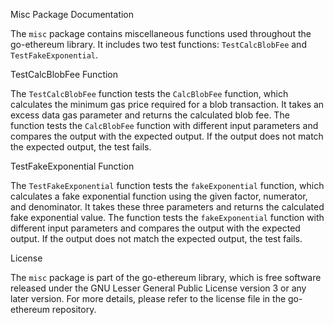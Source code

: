 Misc Package Documentation

The `misc` package contains miscellaneous functions used throughout the go-ethereum library. It includes two test functions: `TestCalcBlobFee` and `TestFakeExponential`.

TestCalcBlobFee Function

The `TestCalcBlobFee` function tests the `CalcBlobFee` function, which calculates the minimum gas price required for a blob transaction. It takes an excess data gas parameter and returns the calculated blob fee. The function tests the `CalcBlobFee` function with different input parameters and compares the output with the expected output. If the output does not match the expected output, the test fails.

TestFakeExponential Function

The `TestFakeExponential` function tests the `fakeExponential` function, which calculates a fake exponential function using the given factor, numerator, and denominator. It takes these three parameters and returns the calculated fake exponential value. The function tests the `fakeExponential` function with different input parameters and compares the output with the expected output. If the output does not match the expected output, the test fails.

License

The `misc` package is part of the go-ethereum library, which is free software released under the GNU Lesser General Public License version 3 or any later version. For more details, please refer to the license file in the go-ethereum repository.